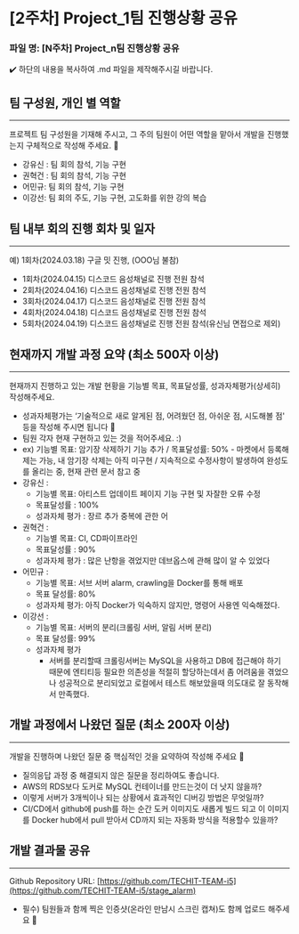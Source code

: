 # [2주차] Project_1팀 진행상황 공유

### 파일 명: [N주차] Project_n팀 진행상황 공유

<aside>
✔️ 하단의 내용을 복사하여 .md 파일을 제작해주시길 바랍니다.

</aside>

## 팀 구성원, 개인 별 역할

---

프로젝트 팀 구성원을 기재해 주시고, 그 주의 팀원이 어떤 역할을 맡아서 개발을 진행했는지 구체적으로 작성해 주세요. 🙂 

- 강유신 : 팀 회의 참석, 기능 구현
- 권혁건 : 팀 회의 참석, 기능 구현
- 어민규: 팀 회의 참석, 기능 구현
- 이강선: 팀 회의 주도, 기능 구현, 고도화를 위한 강의 복습

## 팀 내부 회의 진행 회차 및 일자

---

예) 1회차(2024.03.18) 구글 밋 진행, (OOO님 불참)

- 1회차(2024.04.15) 디스코드 음성채널로 진행 전원 참석
- 2회차(2024.04.16) 디스코드 음성채널로 진행 전원 참석
- 3회차(2024.04.17) 디스코드 음성채널로 진행 전원 참석
- 4회차(2024.04.18) 디스코드 음성채널로 진행 전원 참석
- 5회차(2024.04.19) 디스코드 음성채널로 진행 전원 참석(유신님 면접으로 제외)

## 현재까지 개발 과정 요약 (최소 500자 이상)

---

현재까지 진행하고 있는 개발 현황을 기능별 목표, 목표달성률, 성과자체평가(상세히) 작성해주세요.

- 성과자체평가는 ‘기술적으로 새로 알게된 점, 어려웠던 점, 아쉬운 점, 시도해볼 점' 등을 작성해 주시면 됩니다 🙂
- 팀원 각자 현재 구현하고 있는 것을 적어주세요. :)
- ex) 기능별 목표: 암기장 삭제하기 기능 추가 / 목표달성률: 50% - 마켓에서 등록해제는 가능, 내 암기장 삭제는 아직 미구현 / 지속적으로 수정사항이 발생하여 완성도를 올리는 중, 현재 관련 문서 참고 중
- 강유신 :
    - 기능별 목표: 아티스트 업데이트 페이지 기능 구현 및 자잘한 오류 수정
    - 목표달성률 : 100%
    - 성과자체 평가 : 장르 추가 중복에 관한 어
- 권혁건 :
    - 기능별 목표: CI, CD파이프라인
    - 목표달성률 : 90%
    - 성과자체 평가 : 많은 난항을 겪었지만 데브옵스에 관해 많이 알 수 있었다
- 어민규 :
    - 기능별 목표: 서브 서버 alarm, crawling을 Docker를 통해 배포
    - 목표 달성률: 80%
    - 성과자체 평가: 아직 Docker가 익숙하지 않지만, 명령어 사용엔 익숙해졌다.
- 이강선 :
    - 기능별 목표: 서버의 분리(크롤링 서버, 알림 서버 분리)
    - 목표 달성률: 99%
    - 성과자체 평가
        - 서버를 분리할때 크롤링서버는 MySQL을 사용하고 DB에 접근해야 하기 때문에 엔티티등 필요한 의존성을 적절히 할당하는데서 좀 어려움을 겪었으나 성공적으로 분리되었고 로컬에서 테스트 해보았을때 의도대로 잘 동작해서 만족했다.
        

## 개발 과정에서 나왔던 질문 (최소 200자 이상)

---

개발을 진행하며 나왔던 질문 중 핵심적인 것을 요약하여 작성해 주세요 🙂

- 질의응답 과정 중 해결되지 않은 질문을 정리하여도 좋습니다.
- AWS의 RDS보다 도커로 MySQL 컨테이너를 만드는것이 더 낫지 않을까?
- 이렇게 서버가 3개씩이나 되는 상황에서 효과적인 디버깅 방법은 무엇일까?
- CI/CD에서 github에 push를 하는 순간 도커 이미지도 새롭게 빌드 되고 이 이미지를 Docker hub에서 pull 받아서 CD까지 되는 자동화 방식을 적용할수 있을까?

## 개발 결과물 공유

---

Github Repository URL: [https://github.com/TECHIT-TEAM-i5](https://github.com/TECHIT-TEAM-i5/stage_alarm)

- 필수) 팀원들과 함께 찍은 인증샷(온라인 만남시 스크린 캡쳐)도 함께 업로드 해주세요 🙂